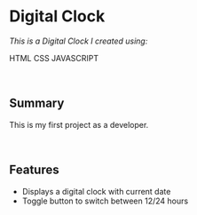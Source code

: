 # Digital Clock

_This is a Digital Clock I created using:_

HTML
CSS
JAVASCRIPT


<!-- <br>

Take a [look](https://codepen.io/mwardak/project/full/ZRpLYj) 

<br> -->


<br>

## Summary

This is my first project as a developer.

<br>

## Features

- Displays a digital clock with current date
- Toggle button to switch between 12/24 hours
<br>

